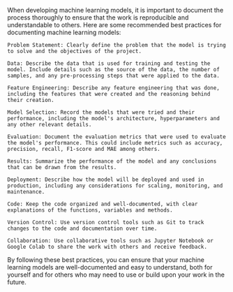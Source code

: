 When developing machine learning models, it is important to document the process thoroughly to ensure that the work is reproducible and understandable to others. Here are some recommended best practices for documenting machine learning models:

    Problem Statement: Clearly define the problem that the model is trying to solve and the objectives of the project.

    Data: Describe the data that is used for training and testing the model. Include details such as the source of the data, the number of samples, and any pre-processing steps that were applied to the data.

    Feature Engineering: Describe any feature engineering that was done, including the features that were created and the reasoning behind their creation.

    Model Selection: Record the models that were tried and their performance, including the model's architecture, hyperparameters and any other relevant details.

    Evaluation: Document the evaluation metrics that were used to evaluate the model's performance. This could include metrics such as accuracy, precision, recall, F1-score and MAE among others.

    Results: Summarize the performance of the model and any conclusions that can be drawn from the results.

    Deployment: Describe how the model will be deployed and used in production, including any considerations for scaling, monitoring, and maintenance.

    Code: Keep the code organized and well-documented, with clear explanations of the functions, variables and methods.

    Version Control: Use version control tools such as Git to track changes to the code and documentation over time.

    Collaboration: Use collaborative tools such as Jupyter Notebook or Google Colab to share the work with others and receive feedback.

By following these best practices, you can ensure that your machine learning models are well-documented and easy to understand, both for yourself and for others who may need to use or build upon your work in the future.
